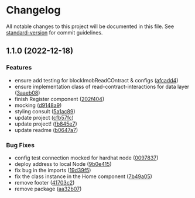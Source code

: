 # Changelog

All notable changes to this project will be documented in this file. See [standard-version](https://github.com/conventional-changelog/standard-version) for commit guidelines.

## 1.1.0 (2022-12-18)


### Features

* ensure add testing for blockImobReadCOntract & configs ([afcadd4](https://github.com/renancorreadev/hackImob/commit/afcadd4ca8023a7b1dc48a178e4f44f5b4f7d35f))
* ensure implementation class of read-contract-interactions for data layer ([3aaeb08](https://github.com/renancorreadev/hackImob/commit/3aaeb086f4e98e52e620db59db4945c44f2b4020))
* finish Register component ([202f404](https://github.com/renancorreadev/hackImob/commit/202f40422d192828b1f3155b87732ffa5ff0a259))
* mocking ([d9148a9](https://github.com/renancorreadev/hackImob/commit/d9148a9a1edbd0b26e06f65cddf57945c9a4e82a))
* styling consult ([5a1ac89](https://github.com/renancorreadev/hackImob/commit/5a1ac8963db273eedff261a11dc6aae881582321))
* update project ([cfb57fc](https://github.com/renancorreadev/hackImob/commit/cfb57fcdeaf2a26d4e16c276ad2f86c8361d99fc))
* update project! ([fb845e7](https://github.com/renancorreadev/hackImob/commit/fb845e7db5a2f99510dc3586e01ec83b595a3cbc))
* update readme ([b0647a7](https://github.com/renancorreadev/hackImob/commit/b0647a7b06b0fbb3adf55a8abd22b7de826be781))


### Bug Fixes

* config test connection mocked for hardhat node ([0097837](https://github.com/renancorreadev/hackImob/commit/009783717f1015d7a2fbdda35baf3a18f29359d5))
* deploy address to local Node ([9b0e415](https://github.com/renancorreadev/hackImob/commit/9b0e415cdd73e768b3583f8b0e8d3e87758207d8))
* fix bug in the imports ([19d39f5](https://github.com/renancorreadev/hackImob/commit/19d39f55a2600d04047bc5a4ce5cce4bc71c0104))
* fix the class instance in the Home component ([7b49a05](https://github.com/renancorreadev/hackImob/commit/7b49a05d1dec152b7f9591efac9bd420ad44c8f7))
* remove footer ([41703c2](https://github.com/renancorreadev/hackImob/commit/41703c2bf044c6f56164457148a53beaf09d4370))
* remove package ([aa32b07](https://github.com/renancorreadev/hackImob/commit/aa32b0771e14404954905618f36eee4b9349bec6))
